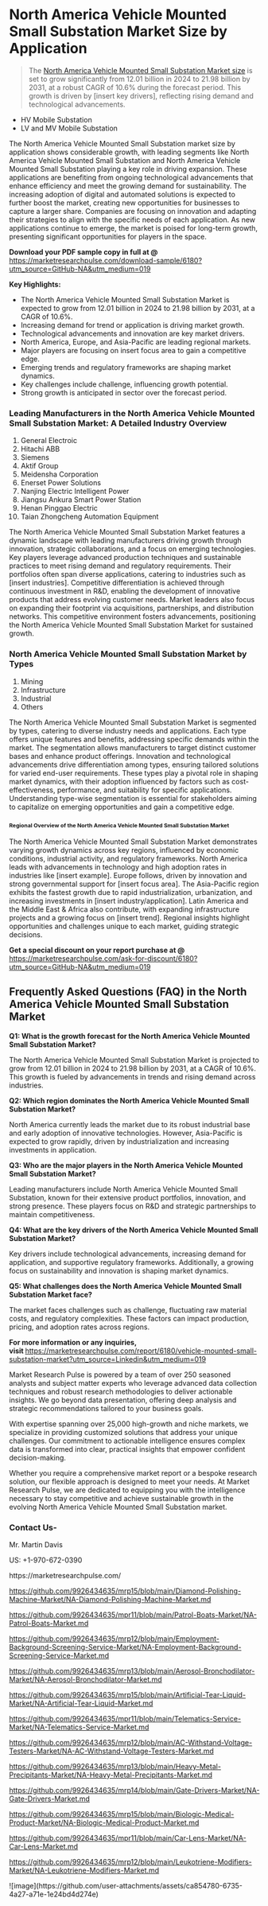 <h1>North America Vehicle Mounted Small Substation Market&nbsp;Size by Application</h1><blockquote><p>The <a href="https://marketresearchpulse.com/download-sample/6180?utm_source=GitHub-NA&amp;utm_medium=019">North America Vehicle Mounted Small Substation Market size</a> is set to grow significantly from 12.01 billion in 2024 to 21.98 billion by 2031, at a robust CAGR of 10.6% during the forecast period. This growth is driven by [insert key drivers], reflecting rising demand and technological advancements.</p></blockquote><ul><li>HV Mobile Substation<li> LV and MV Mobile Substation</li></ul><p>The North America Vehicle Mounted Small Substation market size by application shows considerable growth, with leading segments like North America Vehicle Mounted Small Substation and North America Vehicle Mounted Small Substation playing a key role in driving expansion. These applications are benefiting from ongoing technological advancements that enhance efficiency and meet the growing demand for sustainability. The increasing adoption of digital and automated solutions is expected to further boost the market, creating new opportunities for businesses to capture a larger share. Companies are focusing on innovation and adapting their strategies to align with the specific needs of each application. As new applications continue to emerge, the market is poised for long-term growth, presenting significant opportunities for players in the space.</p><p><strong>Download your PDF sample copy in full at @ </strong><a href="https://marketresearchpulse.com/download-sample/6180?utm_source=GitHub-NA&amp;utm_medium=019">https://marketresearchpulse.com/download-sample/6180?utm_source=GitHub-NA&amp;utm_medium=019</a></p><p><strong>Key Highlights: </strong></p><ul><li>The North America Vehicle Mounted Small Substation Market is expected to grow from 12.01 billion in 2024 to 21.98 billion by 2031, at a CAGR of 10.6%.</li><li>Increasing demand for trend or application is driving market growth.</li><li>Technological advancements and innovation are key market drivers.</li><li>North America, Europe, and Asia-Pacific are leading regional markets.</li><li>Major players are focusing on insert focus area to gain a competitive edge.</li><li>Emerging trends and regulatory frameworks are shaping market dynamics.</li><li>Key challenges include challenge, influencing growth potential.</li><li>Strong growth is anticipated in sector over the forecast period.</li></ul><h3>Leading Manufacturers in the North America Vehicle Mounted Small Substation Market: A Detailed Industry Overview</h3><ol><li>General Electroic</li><li>Hitachi ABB</li><li>Siemens</li><li>Aktif Group</li><li>Meidensha Corporation</li><li>Enerset Power Solutions</li><li>Nanjing Electric Intelligent Power</li><li>Jiangsu Ankura Smart Power Station</li><li>Henan Pinggao Electric</li><li>Taian Zhongcheng Automation Equipment</li></ol><div class="flex max-w-full flex-col flex-grow"><div class="min-h-8 text-message flex w-full flex-col items-end gap-2 whitespace-normal break-words [.text-message+&amp;]:mt-5" dir="auto" data-message-author-role="assistant" data-message-id="fd8432e4-4910-450d-b182-61b7bfb0a01f" data-message-model-slug="gpt-4o"><div class="flex w-full flex-col gap-1 empty:hidden first:pt-[3px]"><div class="markdown prose w-full break-words dark:prose-invert light"><p>The North America Vehicle Mounted Small Substation Market features a dynamic landscape with leading manufacturers driving growth through innovation, strategic collaborations, and a focus on emerging technologies. Key players leverage advanced production techniques and sustainable practices to meet rising demand and regulatory requirements. Their portfolios often span diverse applications, catering to industries such as [insert industries]. Competitive differentiation is achieved through continuous investment in R&amp;D, enabling the development of innovative products that address evolving customer needs. Market leaders also focus on expanding their footprint via acquisitions, partnerships, and distribution networks. This competitive environment fosters advancements, positioning the North America Vehicle Mounted Small Substation Market for sustained growth.</p></div></div></div></div><h3>North America Vehicle Mounted Small Substation Market by Types</h3><ol><li>Mining<li> Infrastructure<li> Industrial<li> Others</li></ol><div class="flex max-w-full flex-col flex-grow"><div class="min-h-8 text-message flex w-full flex-col items-end gap-2 whitespace-normal break-words [.text-message+&amp;]:mt-5" dir="auto" data-message-author-role="assistant" data-message-id="084470be-0bb7-4664-bddf-5156b4f41249" data-message-model-slug="gpt-4o-mini"><div class="flex w-full flex-col gap-1 empty:hidden first:pt-[3px]"><div class="markdown prose w-full break-words dark:prose-invert light"><p>The North America Vehicle Mounted Small Substation Market is segmented by types, catering to diverse industry needs and applications. Each type offers unique features and benefits, addressing specific demands within the market. The segmentation allows manufacturers to target distinct customer bases and enhance product offerings. Innovation and technological advancements drive differentiation among types, ensuring tailored solutions for varied end-user requirements. These types play a pivotal role in shaping market dynamics, with their adoption influenced by factors such as cost-effectiveness, performance, and suitability for specific applications. Understanding type-wise segmentation is essential for stakeholders aiming to capitalize on emerging opportunities and gain a competitive edge.</p></div></div></div></div><h3><span style="font-size: 11px;">Regional Overview of the North America Vehicle Mounted Small Substation Market</span></h3><div class="flex max-w-full flex-col flex-grow"><div class="min-h-8 text-message flex w-full flex-col items-end gap-2 whitespace-normal break-words [.text-message+&amp;]:mt-5" dir="auto" data-message-author-role="assistant" data-message-id="e9038762-ce64-4e30-91c9-9bd413514231" data-message-model-slug="gpt-4o-mini"><div class="flex w-full flex-col gap-1 empty:hidden first:pt-[3px]"><div class="markdown prose w-full break-words dark:prose-invert light"><p>The North America Vehicle Mounted Small Substation Market demonstrates varying growth dynamics across key regions, influenced by economic conditions, industrial activity, and regulatory frameworks. North America leads with advancements in technology and high adoption rates in industries like [insert example]. Europe follows, driven by innovation and strong governmental support for [insert focus area]. The Asia-Pacific region exhibits the fastest growth due to rapid industrialization, urbanization, and increasing investments in [insert industry/application]. Latin America and the Middle East &amp; Africa also contribute, with expanding infrastructure projects and a growing focus on [insert trend]. Regional insights highlight opportunities and challenges unique to each market, guiding strategic decisions.</p></div></div></div></div><p><strong>Get a special discount on your report purchase at @ </strong><a href="https://marketresearchpulse.com/ask-for-discount/6180?utm_source=GitHub-NA&amp;utm_medium=019">https://marketresearchpulse.com/ask-for-discount/6180?utm_source=GitHub-NA&amp;utm_medium=019</a></p><h2>Frequently Asked Questions (FAQ) in the North America Vehicle Mounted Small Substation Market</h2><p><strong>Q1: What is the growth forecast for the North America Vehicle Mounted Small Substation Market?</strong></p><p>The North America Vehicle Mounted Small Substation Market is projected to grow from 12.01 billion in 2024 to 21.98 billion by 2031, at a CAGR of 10.6%. This growth is fueled by advancements in trends and rising demand across industries.</p><p><strong>Q2: Which region dominates the North America Vehicle Mounted Small Substation Market?</strong></p><p>North America currently leads the market due to its robust industrial base and early adoption of innovative technologies. However, Asia-Pacific is expected to grow rapidly, driven by industrialization and increasing investments in application.</p><p><strong>Q3: Who are the major players in the North America Vehicle Mounted Small Substation Market?</strong></p><p>Leading manufacturers include North America Vehicle Mounted Small Substation, known for their extensive product portfolios, innovation, and strong presence. These players focus on R&amp;D and strategic partnerships to maintain competitiveness.</p><p><strong>Q4: What are the key drivers of the North America Vehicle Mounted Small Substation Market?</strong></p><p>Key drivers include technological advancements, increasing demand for application, and supportive regulatory frameworks. Additionally, a growing focus on sustainability and innovation is shaping market dynamics.</p><p><strong>Q5: What challenges does the North America Vehicle Mounted Small Substation Market face?</strong></p><p>The market faces challenges such as challenge, fluctuating raw material costs, and regulatory complexities. These factors can impact production, pricing, and adoption rates across regions.</p><p><strong>For more information or any inquiries, visit&nbsp;</strong><a href="https://marketresearchpulse.com/report/6180/vehicle-mounted-small-substation-market?utm_source=Linkedin&utm_medium=019">https://marketresearchpulse.com/report/6180/vehicle-mounted-small-substation-market?utm_source=Linkedin&utm_medium=019</a></p><p>Market Research Pulse is powered by a team of over 250 seasoned analysts and subject matter experts who leverage advanced data collection techniques and robust research methodologies to deliver actionable insights. We go beyond data presentation, offering deep analysis and strategic recommendations tailored to your business goals.</p><p>With expertise spanning over 25,000 high-growth and niche markets, we specialize in providing customized solutions that address your unique challenges. Our commitment to actionable intelligence ensures complex data is transformed into clear, practical insights that empower confident decision-making.</p><p>Whether you require a comprehensive market report or a bespoke research solution, our flexible approach is designed to meet your needs. At Market Research Pulse, we are dedicated to equipping you with the intelligence necessary to stay competitive and achieve sustainable growth in the evolving North America Vehicle Mounted Small Substation market.</p><h3><strong>Contact Us-</strong></h3><p>Mr. Martin Davis</p><p>US: +1-970-672-0390</p><p>https://marketresearchpulse.com/</p><p><a href="https://github.com/9926434635/mrp15/blob/main/Diamond-Polishing-Machine-Market/NA-Diamond-Polishing-Machine-Market.md">https://github.com/9926434635/mrp15/blob/main/Diamond-Polishing-Machine-Market/NA-Diamond-Polishing-Machine-Market.md</a></p><p><a href="https://github.com/9926434635/mpr11/blob/main/Patrol-Boats-Market/NA-Patrol-Boats-Market.md">https://github.com/9926434635/mpr11/blob/main/Patrol-Boats-Market/NA-Patrol-Boats-Market.md</a></p><p><a href="https://github.com/9926434635/mrp12/blob/main/Employment-Background-Screening-Service-Market/NA-Employment-Background-Screening-Service-Market.md">https://github.com/9926434635/mrp12/blob/main/Employment-Background-Screening-Service-Market/NA-Employment-Background-Screening-Service-Market.md</a></p><p><a href="https://github.com/9926434635/mrp13/blob/main/Aerosol-Bronchodilator-Market/NA-Aerosol-Bronchodilator-Market.md">https://github.com/9926434635/mrp13/blob/main/Aerosol-Bronchodilator-Market/NA-Aerosol-Bronchodilator-Market.md</a></p><p><a href="https://github.com/9926434635/mrp15/blob/main/Artificial-Tear-Liquid-Market/NA-Artificial-Tear-Liquid-Market.md">https://github.com/9926434635/mrp15/blob/main/Artificial-Tear-Liquid-Market/NA-Artificial-Tear-Liquid-Market.md</a></p><p><a href="https://github.com/9926434635/mpr11/blob/main/Telematics-Service-Market/NA-Telematics-Service-Market.md">https://github.com/9926434635/mpr11/blob/main/Telematics-Service-Market/NA-Telematics-Service-Market.md</a></p><p><a href="https://github.com/9926434635/mrp12/blob/main/AC-Withstand-Voltage-Testers-Market/NA-AC-Withstand-Voltage-Testers-Market.md">https://github.com/9926434635/mrp12/blob/main/AC-Withstand-Voltage-Testers-Market/NA-AC-Withstand-Voltage-Testers-Market.md</a></p><p><a href="https://github.com/9926434635/mrp13/blob/main/Heavy-Metal-Precipitants-Market/NA-Heavy-Metal-Precipitants-Market.md">https://github.com/9926434635/mrp13/blob/main/Heavy-Metal-Precipitants-Market/NA-Heavy-Metal-Precipitants-Market.md</a></p><p><a href="https://github.com/9926434635/mrp14/blob/main/Gate-Drivers-Market/NA-Gate-Drivers-Market.md">https://github.com/9926434635/mrp14/blob/main/Gate-Drivers-Market/NA-Gate-Drivers-Market.md</a></p><p><a href="https://github.com/9926434635/mrp15/blob/main/Biologic-Medical-Product-Market/NA-Biologic-Medical-Product-Market.md">https://github.com/9926434635/mrp15/blob/main/Biologic-Medical-Product-Market/NA-Biologic-Medical-Product-Market.md</a></p><p><a href="https://github.com/9926434635/mpr11/blob/main/Car-Lens-Market/NA-Car-Lens-Market.md">https://github.com/9926434635/mpr11/blob/main/Car-Lens-Market/NA-Car-Lens-Market.md</a></p><p><a href="https://github.com/9926434635/mrp12/blob/main/Leukotriene-Modifiers-Market/NA-Leukotriene-Modifiers-Market.md">https://github.com/9926434635/mrp12/blob/main/Leukotriene-Modifiers-Market/NA-Leukotriene-Modifiers-Market.md</a></p>
![image](https://github.com/user-attachments/assets/ca854780-6735-4a27-a71e-1e24bd4d274e)

